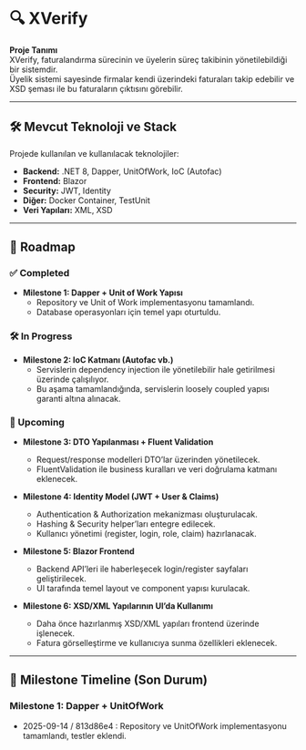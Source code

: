 # 🔍 XVerify

**Proje Tanımı**  
XVerify, faturalandırma sürecinin ve üyelerin süreç takibinin yönetilebildiği bir sistemdir.  
Üyelik sistemi sayesinde firmalar kendi üzerindeki faturaları takip edebilir ve XSD şeması ile bu faturaların çıktısını görebilir.

---

## 🛠 Mevcut Teknoloji ve Stack

Projede kullanılan ve kullanılacak teknolojiler:  
- **Backend:** .NET 8, Dapper, UnitOfWork, IoC (Autofac)  
- **Frontend:** Blazor  
- **Security:** JWT, Identity  
- **Diğer:** Docker Container, TestUnit  
- **Veri Yapıları:** XML, XSD  

---

## 🚀 Roadmap

### ✅ Completed
- **Milestone 1: Dapper + Unit of Work Yapısı**  
  - Repository ve Unit of Work implementasyonu tamamlandı.  
  - Database operasyonları için temel yapı oturtuldu.

### 🛠 In Progress
- **Milestone 2: IoC Katmanı (Autofac vb.)**  
  - Servislerin dependency injection ile yönetilebilir hale getirilmesi üzerinde çalışılıyor.  
  - Bu aşama tamamlandığında, servislerin loosely coupled yapısı garanti altına alınacak.

### 📅 Upcoming
- **Milestone 3: DTO Yapılanması + Fluent Validation**  
  - Request/response modelleri DTO’lar üzerinden yönetilecek.  
  - FluentValidation ile business kuralları ve veri doğrulama katmanı eklenecek.

- **Milestone 4: Identity Model (JWT + User & Claims)**  
  - Authentication & Authorization mekanizması oluşturulacak.  
  - Hashing & Security helper’ları entegre edilecek.  
  - Kullanıcı yönetimi (register, login, role, claim) hazırlanacak.

- **Milestone 5: Blazor Frontend**  
  - Backend API’leri ile haberleşecek login/register sayfaları geliştirilecek.  
  - UI tarafında temel layout ve component yapısı kurulacak.

- **Milestone 6: XSD/XML Yapılarının UI’da Kullanımı**  
  - Daha önce hazırlanmış XSD/XML yapıları frontend üzerinde işlenecek.  
  - Fatura görselleştirme ve kullanıcıya sunma özellikleri eklenecek.

---

## 📌 Milestone Timeline (Son Durum)

### Milestone 1: Dapper + UnitOfWork
- 2025-09-14 / 813d86e4 : Repository ve UnitOfWork implementasyonu tamamlandı, testler eklendi.
